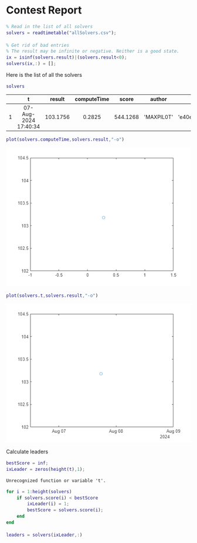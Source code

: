 
# Contest Report
```matlab
% Read in the list of all solvers
solvers = readtimetable("allSolvers.csv");

% Get rid of bad entries
% The result may be infinite or negative. Neither is a good state.
ix = isinf(solvers.result)|(solvers.result<0);
solvers(ix,:) = [];
```

Here is the list of all the solvers

```matlab
solvers
```
| |t|result|computeTime|score|author|commit|
|:--:|:--:|:--:|:--:|:--:|:--:|:--:|
|1|07-Aug-2024 17:40:34|103.1756|0.2825|544.1268|'MAXPIL0T'|'e40e8a6b1ac3ec055b2fd92398bd616a01a589de'|

```matlab
plot(solvers.computeTime,solvers.result,"-o")
```

![figure_0.png](report_media/figure_0.png)

```matlab
plot(solvers.t,solvers.result,"-o")
```

![figure_1.png](report_media/figure_1.png)

Calculate leaders

```matlab
bestScore = inf;
ixLeader = zeros(height(t),1);
```

```matlabTextOutput
Unrecognized function or variable 't'.
```

```matlab
for i = 1:height(solvers)
    if solvers.score(i) < bestScore
        ixLeader(i) = 1;
        bestScore = solvers.score(i);
    end
end

leaders = solvers(ixLeader,:)

```

